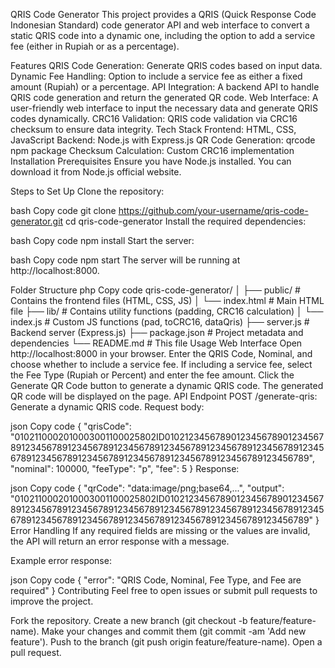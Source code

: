 QRIS Code Generator
This project provides a QRIS (Quick Response Code Indonesian Standard) code generator API and web interface to convert a static QRIS code into a dynamic one, including the option to add a service fee (either in Rupiah or as a percentage).

Features
QRIS Code Generation: Generate QRIS codes based on input data.
Dynamic Fee Handling: Option to include a service fee as either a fixed amount (Rupiah) or a percentage.
API Integration: A backend API to handle QRIS code generation and return the generated QR code.
Web Interface: A user-friendly web interface to input the necessary data and generate QRIS codes dynamically.
CRC16 Validation: QRIS code validation via CRC16 checksum to ensure data integrity.
Tech Stack
Frontend: HTML, CSS, JavaScript
Backend: Node.js with Express.js
QR Code Generation: qrcode npm package
Checksum Calculation: Custom CRC16 implementation
Installation
Prerequisites
Ensure you have Node.js installed. You can download it from Node.js official website.

Steps to Set Up
Clone the repository:

bash
Copy code
git clone https://github.com/your-username/qris-code-generator.git
cd qris-code-generator
Install the required dependencies:

bash
Copy code
npm install
Start the server:

bash
Copy code
npm start
The server will be running at http://localhost:8000.

Folder Structure
php
Copy code
qris-code-generator/
│
├── public/                   # Contains the frontend files (HTML, CSS, JS)
│   └── index.html            # Main HTML file
├── lib/                      # Contains utility functions (padding, CRC16 calculation)
│   └── index.js              # Custom JS functions (pad, toCRC16, dataQris)
├── server.js                 # Backend server (Express.js)
├── package.json              # Project metadata and dependencies
└── README.md                 # This file
Usage
Web Interface
Open http://localhost:8000 in your browser.
Enter the QRIS Code, Nominal, and choose whether to include a service fee.
If including a service fee, select the Fee Type (Rupiah or Percent) and enter the fee amount.
Click the Generate QR Code button to generate a dynamic QRIS code.
The generated QR code will be displayed on the page.
API Endpoint
POST /generate-qris: Generate a dynamic QRIS code.
Request body:

json
Copy code
{
  "qrisCode": "0102110002010003001100025802ID010212345678901234567890123456789123456789123456789123456789123456789123456789123456789123456789123456789123456789123456789123456789123456789123456789",
  "nominal": 100000,
  "feeType": "p",
  "fee": 5
}
Response:

json
Copy code
{
  "qrCode": "data:image/png;base64,...",
  "output": "0102110002010003001100025802ID010212345678901234567890123456789123456789123456789123456789123456789123456789123456789123456789123456789123456789123456789123456789123456789123456789"
}
Error Handling
If any required fields are missing or the values are invalid, the API will return an error response with a message.

Example error response:

json
Copy code
{
  "error": "QRIS Code, Nominal, Fee Type, and Fee are required"
}
Contributing
Feel free to open issues or submit pull requests to improve the project.

Fork the repository.
Create a new branch (git checkout -b feature/feature-name).
Make your changes and commit them (git commit -am 'Add new feature').
Push to the branch (git push origin feature/feature-name).
Open a pull request.
